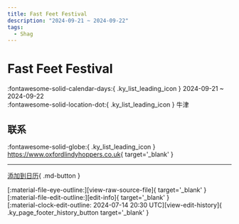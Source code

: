 ```yaml
---
title: Fast Feet Festival
description: "2024-09-21 ~ 2024-09-22"
tags:
  - Shag
---
```


# Fast Feet Festival 

:fontawesome-solid-calendar-days:{ .ky_list_leading_icon } 2024-09-21 ~ 2024-09-22  
:fontawesome-solid-location-dot:{ .ky_list_leading_icon } 牛津  

## 联系

:fontawesome-solid-globe:{ .ky_list_leading_icon } <https://www.oxfordlindyhoppers.co.uk>{ target='_blank' }  

---

[添加到日历](https://swing.news/ics/zh-Hans/2024/uk/fast-feet-festival-2024.ics){ .md-button }

<div class="ky_page_footer" markdown>
<div class="ky_page_footer_trailing" markdown="span">
[:material-file-eye-outline:][view-raw-source-file]{ target='_blank' }
[:material-file-edit-outline:][edit-info]{ target='_blank' }
</div>
<div class="ky_page_footer_leading" markdown="span">
[:material-clock-edit-outline: 2024-07-14 20:30 UTC][view-edit-history]{ .ky_page_footer_history_button target='_blank' }
</div>
</div>

[view-raw-source-file]: https://github.com/swingdance/events/blob/main/2024/uk/fast-feet-festival-2024.json "查看原始源文件"
[edit-info]: https://github.com/swingdance/events/issues/new?assignees=&labels=update+event&projects=&template=03-update_entity.yml&title=%5B2024%2Fuk%5D%20Fast%20Feet%20Festival&region=uk&year=2024&id=fast-feet-festival-2024&name=Fast%20Feet%20Festival&org_id= "编辑信息"

[view-edit-history]: https://github.com/swingdance/events/commits/main/2024/uk/fast-feet-festival-2024.json "查看编辑历史"
